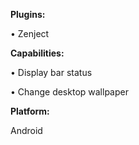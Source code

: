 <b>Plugins:</b>
  
• Zenject

<b>Capabilities:</b>
  
• Display bar status
  
• Change desktop wallpaper

<b>Platform:</b>
  
Android

